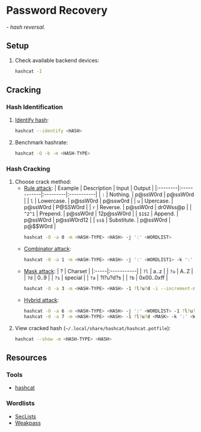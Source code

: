 # Password Recovery

*- hash reversal.*

## Setup

1. Check available backend devices:
    ```sh
    hashcat -I
    ```

## Cracking

### Hash Identification

1. [Identify hash](https://hashcat.net/wiki/doku.php?id=example_hashes):
    ```sh
    hashcat --identify <HASH>
    ```
1. Benchmark hashrate:
    ```sh
    hashcat -O -b -m <HASH-TYPE>
    ```

### Hash Cracking

1. Choose crack method:
    - [Rule attack](https://hashcat.net/wiki/doku.php?id=rule_based_attack):
        | Example | Description |  Input   | Output     |
        |:--------|:------------|:---------|:-----------|
        | `:`     | Nothing.    | p@ssW0rd | p@ssW0rd   |
        | `l`     | Lowercase.  | p@ssW0rd | p@ssw0rd   |
        | `u`     | Upercase.   | p@ssW0rd | P@SSW0rd   |
        | `r`     | Reverse.    | p@ssW0rd | dr0Wss@p   |
        | `^2^1`  | Prepend.    | p@ssW0rd | 12p@ssW0rd |
        | `$1$2`  | Append.     | p@ssW0rd | p@ssW0rd12 |
        | `ss$`   | Substitute. | p@ssW0rd | p@$$W0rd   |
        ```sh
        hashcat -O -a 0 -m <HASH-TYPE> <HASH> -j ':' <WORDLIST>
        ```
    - [Combinator attack](https://hashcat.net/wiki/doku.php?id=combinator_attack):
        ```sh
        hashcat -0 -a 1 -m <HASH-TYPE> <HASH> -j ':' <WORDLIST1> -k ':' <WORDLIST2>
        ```
    - [Mask attack](https://hashcat.net/wiki/doku.php?id=mask_attack):
        | ?    | Charset    |
        |:-----|:-----------|
        | `?l` | a..z       |
        | `?u` | A..Z       |
        | `?d` | 0..9       |
        | `?s` | special    |
        | `?a` | ?l?u?d?s   |
        | `?b` | 0x00..0xff |
        ```sh
        hashcat -O -a 3 -m <HASH-TYPE> <HASH> -1 ?l?u?d -i --increment-min 1 --increment-max 8 <MASK>
        ```
    - [Hybrid attack](https://hashcat.net/wiki/doku.php?id=hybrid_attack):
        ```sh
        hashcat -O -a 6 -m <HASH-TYPE> <HASH> -j ':' <WORDLIST> -1 ?l?u?d <MASK>
        hashcat -O -a 7 -m <HASH-TYPE> <HASH> -1 ?l?u?d <MASK> -k ':' <WORDLIST>
        ```
1. View cracked hash (`~/.local/share/hashcat/hashcat.potfile`):
    ```sh
    hashcat --show -m <HASH-TYPE> <HASH>
    ```

## Resources

### Tools

- [hashcat](https://github.com/hashcat/hashcat/)

### Wordlists

- [SecLists](https://github.com/danielmiessler/SecLists/)
- [Weakpass](https://weakpass.com/wordlists/)
